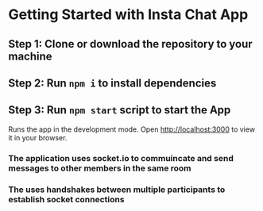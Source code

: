 # Getting Started with Insta Chat App

## Step 1: Clone or download the repository to your machine

## Step 2: Run `npm i` to install dependencies

## Step 3: Run `npm start` script to start the App
Runs the app in the development mode.
Open [http://localhost:3000](http://localhost:3000) to view it in your browser.

### The application uses socket.io to commuincate and send messages to other members in the same room
### The uses handshakes between multiple participants to establish socket connections

